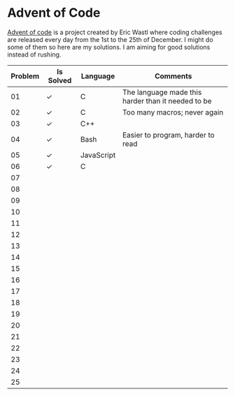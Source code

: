 # Advent of Code
[Advent of code](https://adventofcode.com/) is a project created by Eric Wastl where coding challenges are released every day from the 1st to the 25th of December. I might do some of them so here are my solutions. I am aiming for good solutions instead of rushing.

|Problem|Is Solved|Language|Comments|
|--|--|--|--|
|01|&#10003;|C|The language made this harder than it needed to be|
|02|&#10003;|C|Too many macros; never again|
|03|&#10003;|C++||
|04|&#10003;|Bash|Easier to program, harder to read|
|05|&#10003;|JavaScript||
|06|&#10003;|C||
|07||||
|08||||
|09||||
|10||||
|11||||
|12||||
|13||||
|14||||
|15||||
|16||||
|17||||
|18||||
|19||||
|20||||
|21||||
|22||||
|23||||
|24||||
|25||||